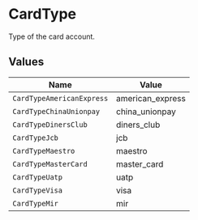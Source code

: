 # CardType

Type of the card account.


## Values

| Name                      | Value                     |
| ------------------------- | ------------------------- |
| `CardTypeAmericanExpress` | american_express          |
| `CardTypeChinaUnionpay`   | china_unionpay            |
| `CardTypeDinersClub`      | diners_club               |
| `CardTypeJcb`             | jcb                       |
| `CardTypeMaestro`         | maestro                   |
| `CardTypeMasterCard`      | master_card               |
| `CardTypeUatp`            | uatp                      |
| `CardTypeVisa`            | visa                      |
| `CardTypeMir`             | mir                       |